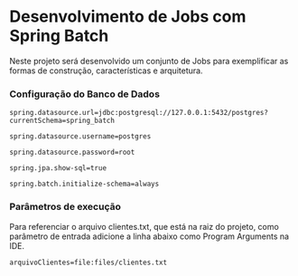 # Desenvolvimento de Jobs com Spring Batch

Neste projeto será desenvolvido um conjunto de Jobs para exemplificar as formas de construção,
características e arquitetura.

### Configuração do Banco de Dados
`spring.datasource.url=jdbc:postgresql://127.0.0.1:5432/postgres?currentSchema=spring_batch`

`spring.datasource.username=postgres`

`spring.datasource.password=root`

`spring.jpa.show-sql=true`

`spring.batch.initialize-schema=always`

### Parâmetros de execução
Para referenciar o arquivo clientes.txt, que está na raiz do projeto,
como parâmetro de entrada adicione a linha abaixo como Program Arguments na IDE.

```arquivoClientes=file:files/clientes.txt```
